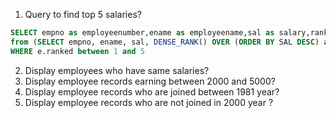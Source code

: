 1. Query to find top 5 salaries?

```sql
SELECT empno as employeenumber,ename as employeename,sal as salary,ranked as salrank
from (SELECT empno, ename, sal, DENSE_RANK() OVER (ORDER BY SAL DESC) as ranked FROM employee) e
WHERE e.ranked between 1 and 5
```
2. Display employees who have same salaries?
3. Display employee records earning between 2000 and 5000?
4. Display employee records who are joined between 1981 year?
5. Display employee records who are not joined  in 2000 year ?

